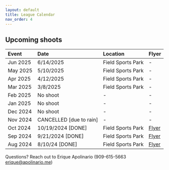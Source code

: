```yaml
---
layout: default
title: League Calendar
nav_order: 4
---
```


## Upcoming shoots

| Event | Date | Location | Flyer |
|:------|:-----|:--------|:-------|
|Jun 2025 | 6/14/2025 | Field Sports Park | - |
|May 2025 | 5/10/2025 | Field Sports Park | - |
|Apr 2025 | 4/12/2025 | Field Sports Park | - |
|Mar 2025 | 3/8/2025 | Field Sports Park | - |
|Feb 2025 | No shoot | - | - |
|Jan 2025 | No shoot | - | - |
|Dec 2024 | No shoot | - | - |
|Nov 2024 | CANCELLED [due to rain] | - | - |
|Oct 2024 | 10/19/2024 [DONE] | Field Sports Park | <a href="/assets/PDFs/BASiC-Flyer-PDF-20241019.pdf" target="_blank" rel="noreferrer noopener">Flyer</a> |
|Sep 2024 | 9/21/2024 [DONE] | Field Sports Park | <a href="/assets/PDFs/BASiC-Flyer-PDF-20240921.pdf" target="_blank" rel="noreferrer noopener">Flyer</a> |
|Aug 2024 | 8/10/24 [DONE] | Field Sports Park | <a href="/assets/PDFs/BASiC-Flyer-PDF-20240810.pdf" target="_blank" rel="noreferrer noopener">Flyer</a> |

Questions? Reach out to Erique Apolinario (909-615-5663 erique@apolinario.me)
